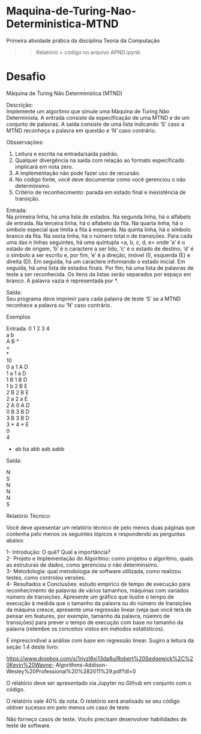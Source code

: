 # Maquina-de-Turing-Nao-Deterministica-MTND
Primeira atividade prática da disciplina Teoria da Computação

>> Relatório + código no arquivo APND.ipynb

# Desafio

Máquina de Turing Não Determinística (MTND)

Descrição:<br/>
Implemente um algoritmo que simule uma Máquina de Turing Não Determinista. A entrada
consiste da especificação de uma MTND e de um conjunto de palavras. A saída consiste de uma
lista indicando ‘S’ caso a MTND reconheça a palavra em questão e ‘N’ caso contrário.

Obsservações:
1. Leitura e escrita na entrada/saída padrão.
2. Qualquer divergência na saída com relação ao formato especificado implicará em nota zero.
3. A implementação não pode fazer uso de recursão.
4. No código fonte, você deve documentar como você gerenciou o não determinismo.
5. Critério de reconhecimento: parada em estado final e inexistência de transição.

Entrada:<br/>
Na primeira linha, há uma lista de estados. Na segunda linha, há o alfabeto de entrada. Na terceira
linha, há o alfabeto da fita. Na quarta linha, há o símbolo especial que limita a fita à esquerda. Na
quinta linha, há o símbolo branco da fita. Na sexta linha, há o número total n de transições. Para
cada uma das n linhas seguintes, há uma quíntupla <a, b, c, d, e> onde ‘a’ é o estado de origem, ‘b’
é o caractere a ser lido, ‘c’ é o estado de destino, ‘d’ é o símbolo a ser escrito e, por fim, ‘e’ é a
direção, imóvel (I), esquerda (E) e direita (D). Em seguida, há um caractere informando o estado
inicial. Em seguida, há uma lista de estados finais. Por fim, há uma lista de palavras de teste a ser
reconhecida. Os itens da listas serão separados por espaço em branco. A palavra vazia é
representada por *.

Saída:<br/>
Seu programa deve imprimir para cada palavra de teste ‘S’ se a MTND reconhece a palavra ou ‘N’
caso contrário.

Exemplos

Entrada:
0 1 2 3 4 <br/>
a b<br/>
A B *<br/>
<<br/>
*<br/>
10<br/>
0 a 1 A D<br/>
1 a 1 a D<br/>
1 B 1 B D<br/>
1 b 2 B E<br/>
2 B 2 B E<br/>
2 a 2 a E<br/>
2 A 0 A D<br/>
0 B 3 B D<br/>
3 B 3 B D<br/>
3 * 4 * E<br/>
0<br/>
4
* ab ba abb aab aabb<br/>

Saída:

N<br/>
S<br/>
N<br/>
N<br/>
N<br/>
S<br/>

Relatório Técnico:

Você deve apresentar um relatório técnico de pelo menos duas páginas que contenha pelo menos os
seguintes tópicos e respondendo as perguntas abaixo:

1- Introdução: O quê? Qual a importância?<br/>
2- Projeto e Implementação do Algoritmo: como projetou o algoritmo, quais as estruturas de dados,
como gerenciou o não determinsimo.<br/>
3- Metodologia: qual metodologia de software utilizada, como realizou testes, como controlou
versões.<br/>
4- Resultados e Conclusões: estudo empírico de tempo de execução para reconhecimento de
palavras de vários tamanhos, máquinas com variados número de transições. Apresente um gráfico
que ilustre o tempo de execução à medida que o tamanho da palavra ou do número de transições da
máquina cresce, apresente uma regressão linear (veja que você teŕa de pensar em features, por
exemplo, tamanho da palavra, núemro de transições) para prever o tempo de execução com base no
tamanho da palavra (relembre os conceitos vistos em métodos estatísticos).

É imprescindível a análise com base em regressão linear. Sugiro a leitura da seção 1.4 deste livro:

https://www.dropbox.com/s/1rjvzl8xi13da8u/Robert%20Sedgewick%2C%20Kevin%20Wayne-
Algorithms-Addison-Wesley%20Professional%20%282011%29.pdf?dl=0

O relatório deve ser apresentado via Jupyter no Github em conjunto com o código.

O relatório vale 40% da nota. O relatório será analisado se seu código obtiver sucesso em pelo
menos um caso de teste.

Não forneço casos de teste. Vocês precisam desenvolver habilidades de teste de software.
